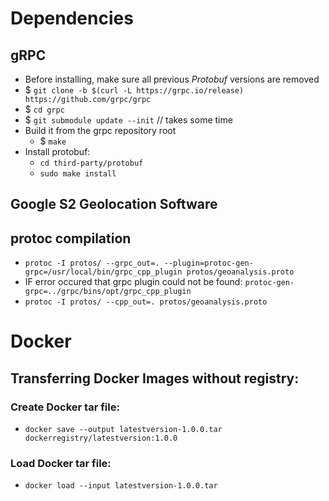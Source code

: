 

# Dependencies
## gRPC
- Before installing, make sure all previous _Protobuf_ versions are removed
- $ `git clone -b $(curl -L https://grpc.io/release) https://github.com/grpc/grpc`
- $ `cd grpc`
- $ `git submodule update --init` // takes some time
- Build it from the grpc repository root
    - $ `make`
- Install protobuf:
    - `cd third-party/protobuf`
    - `sudo make install`
## Google S2 Geolocation Software

## protoc compilation
- `protoc -I protos/ --grpc_out=. --plugin=protoc-gen-grpc=/usr/local/bin/grpc_cpp_plugin protos/geoanalysis.proto`
- IF error occured that grpc plugin could not be found: `protoc-gen-grpc=../grpc/bins/opt/grpc_cpp_plugin`
- `protoc -I protos/ --cpp_out=. protos/geoanalysis.proto`

# Docker
## Transferring Docker Images without registry:
### Create Docker tar file:
- `docker save --output latestversion-1.0.0.tar dockerregistry/latestversion:1.0.0`
### Load Docker tar file:
- `docker load --input latestversion-1.0.0.tar`